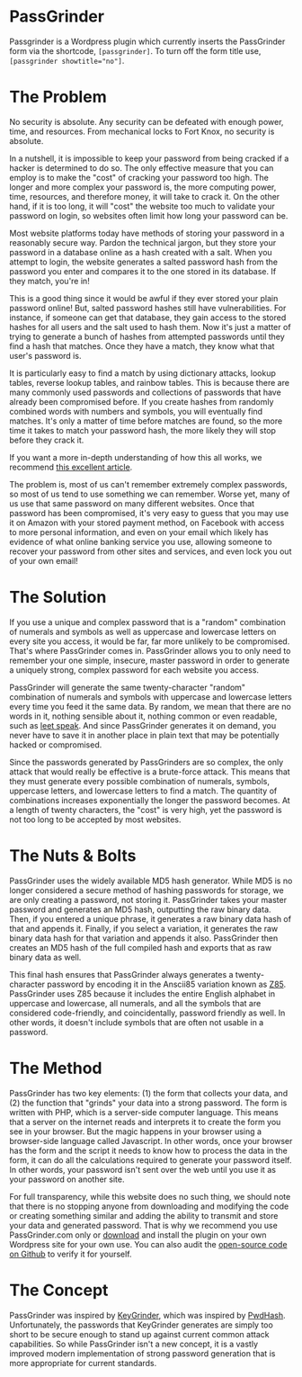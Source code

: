 # PassGrinder

Passgrinder is a Wordpress plugin which currently inserts the PassGrinder form via the shortcode, `[passgrinder]`. To turn off the form title use, `[passgrinder showtitle="no"]`.

# The Problem

No security is absolute. Any security can be defeated with enough power, time, and resources. From mechanical locks to Fort Knox, no security is absolute.

In a nutshell, it is impossible to keep your password from being cracked if a hacker is determined to do so. The only effective measure that you can employ is to make the "cost" of cracking your password too high. The longer and more complex your password is, the more computing power, time, resources, and therefore money, it will take to crack it. On the other hand, if it is too long, it will "cost" the website too much to validate your password on login, so websites often limit how long your password can be.

Most website platforms today have methods of storing your password in a reasonably secure way. Pardon the technical jargon, but they store your password in a database online as a hash created with a salt. When you attempt to login, the website generates a salted password hash from the password you enter and compares it to the one stored in its database. If they match, you're in!

This is a good thing since it would be awful if they ever stored your plain password online! But, salted password hashes still have vulnerabilities. For instance, if someone can get that database, they gain access to the stored hashes for all users and the salt used to hash them. Now it's just a matter of trying to generate a bunch of hashes from attempted passwords until they find a hash that matches. Once they have a match, they know what that user's password is.

It is particularly easy to find a match by using dictionary attacks, lookup tables, reverse lookup tables, and rainbow tables. This is because there are many commonly used passwords and collections of passwords that have already been compromised before. If you create hashes from randomly combined words with numbers and symbols, you will eventually find matches. It's only a matter of time before matches are found, so the more time it takes to match your password hash, the more likely they will stop before they crack it.

If you want a more in-depth understanding of how this all works, we recommend [this excellent article](https://crackstation.net/hashing-security.htm).

The problem is, most of us can't remember extremely complex passwords, so most of us tend to use something we can remember. Worse yet, many of us use that same password on many different websites. Once that password has been compromised, it's very easy to guess that you may use it on Amazon with your stored payment method, on Facebook with access to more personal information, and even on your email which likely has evidence of what online banking service you use, allowing someone to recover your password from other sites and services, and even lock you out of your own email!

# The Solution

If you use a unique and complex password that is a "random" combination of numerals and symbols as well as uppercase and lowercase letters on every site you access, it would be far, far more unlikely to be compromised. That's where PassGrinder comes in. PassGrinder allows you to only need to remember your one simple, insecure, master password in order to generate a uniquely strong, complex password for each website you access.

PassGrinder will generate the same twenty-character "random" combination of numerals and symbols with uppercase and lowercase letters every time you feed it the same data. By random, we mean that there are no words in it, nothing sensible about it, nothing common or even readable, such as [leet speak](https://en.wikipedia.org/wiki/Leet). And since PassGrinder generates it on demand, you never have to save it in another place in plain text that may be potentially hacked or compromised.

Since the passwords generated by PassGrinders are so complex, the only attack that would really be effective is a brute-force attack. This means that they must generate every possible combination of numerals, symbols, uppercase letters, and lowercase letters to find a match. The quantity of combinations increases exponentially the longer the password becomes. At a length of twenty characters, the "cost" is very high, yet the password is not too long to be accepted by most websites.

# The Nuts & Bolts

PassGrinder uses the widely available MD5 hash generator. While MD5 is no longer considered a secure method of hashing passwords for storage, we are only creating a password, not storing it. PassGrinder takes your master password and generates an MD5 hash, outputting the raw binary data. Then, if you entered a unique phrase, it generates a raw binary data hash of that and appends it. Finally, if you select a variation, it generates the raw binary data hash for that variation and appends it also. PassGrinder then creates an MD5 hash of the full compiled hash and exports that as raw binary data as well.

This final hash ensures that PassGrinder always generates a twenty-character password by encoding it in the Anscii85 variation known as [Z85](https://rfc.zeromq.org/spec:32/Z85/). PassGrinder uses Z85 because it includes the entire English alphabet in uppercase and lowercase, all numerals, and all the symbols that are considered code-friendly, and coincidentally, password friendly as well. In other words, it doesn't include symbols that are often not usable in a password.

# The Method

PassGrinder has two key elements: (1) the form that collects your data, and (2) the function that "grinds" your data into a strong password. The form is written with PHP, which is a server-side computer language. This means that a server on the internet reads and interprets it to create the form you see in your browser. But the magic happens in your browser using a browser-side language called Javascript. In other words, once your browser has the form and the script it needs to know how to process the data in the form, it can do all the calculations required to generate your password itself. In other words, your password isn't sent over the web until you use it as your password on another site.

For full transparency, while this website does no such thing, we should note that there is no stopping anyone from downloading and modifying the code or creating something similar and adding the ability to transmit and store your data and generated password. That is why we recommend you use PassGrinder.com only or [download](https://passgrindercom.local/download/) and install the plugin on your own Wordpress site for your own use. You can also audit the [open-source code on Github](https://github.com/jeremycaris/passgrinder) to verify it for yourself.

# The Concept

PassGrinder was inspired by [KeyGrinder](http://keygrinder.com/), which was inspired by [PwdHash](http://crypto.stanford.edu/PwdHash/). Unfortunately, the passwords that KeyGrinder generates are simply too short to be secure enough to stand up against current common attack capabilities. So while PassGrinder isn't a new concept, it is a vastly improved modern implementation of strong password generation that is more appropriate for current standards.
